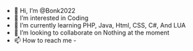 - 👋 Hi, I’m @Bonk2022
- 👀 I’m interested in Coding
- 🌱 I’m currently learning PHP, Java, Html, CSS, C#, And LUA
- 💞️ I’m looking to collaborate on Nothing at the moment
- 📫 How to reach me -

<!---
Bonk2022/Bonk2022 is a ✨ special ✨ repository because its `README.md` (this file) appears on your GitHub profile.
You can click the Preview link to take a look at your changes.
--->
